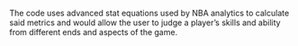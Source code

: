 The code uses advanced stat equations used by NBA analytics to calculate said metrics and would allow the user to judge a player’s skills and ability from different ends and aspects of the game.
